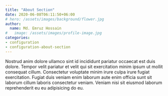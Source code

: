 ```yaml
---
title: "About Section"
date: 2020-06-08T06:11:50+06:00
# hero: /assets/images/background/flower.jpg
author:
  name: Md. Emruz Hossain
#   image: /assets/images/profile-image.jpg
categories:
- configuration
- configuration-about-section
---
```


Nostrud anim dolore ullamco sint id incididunt pariatur occaecat est duis dolore. Tempor velit pariatur et velit qui sit exercitation minim ipsum ut mollit consequat cillum. Consectetur voluptate minim irure culpa irure fugiat exercitation. Fugiat duis veniam enim laborum aute enim officia sunt sit laborum cillum laboris consectetur veniam. Veniam nisi sit eiusmod laborum reprehenderit eu eu adipisicing do eu.